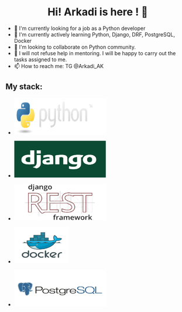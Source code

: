 <h1 align="center"> Hi! Arkadi is here ! 👋 </h1>



- 🔭 I'm currently looking for a job as a Python developer
- 🌱 I'm currently actively learning Python, Django, DRF, PostgreSQL, Docker
- 👯 I'm looking to collaborate on Python community.
- 🤔 I will not refuse help in mentoring. I will be happy to carry out the tasks assigned to me.
- 📫 How to reach me: TG @Arkadi_AK

<h2>My stack:</h2>

* <img src="https://github.com/Arkadi-AK/arkadi-ak/blob/main/images/python-logo.png" width="250px" height="100px"/></p>
* <img src="https://github.com/Arkadi-AK/arkadi-ak/blob/main/images/Django.PNG" width="250px" height="100px"/></p>
* <img src="https://github.com/Arkadi-AK/arkadi-ak/blob/main/images/logo_DRF.png" width="250px" height="100px"/></p>
* <img src="https://github.com/Arkadi-AK/arkadi-ak/blob/main/images/logo_docker.png" width="150px" height="100px"/></p>
* <img src="https://github.com/Arkadi-AK/arkadi-ak/blob/main/images/logo_postgres.png" width="250px" height="100px"/></p>
